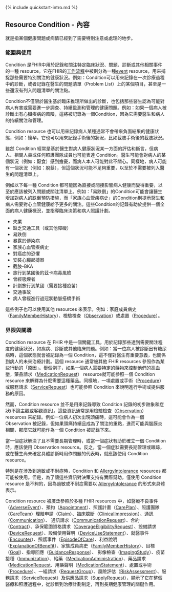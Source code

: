 {% include quickstart-intro.md %}

## Resource Condition - 內容

就是指某個健康問題或病情已經到了需要特別注意或處理的地步。

### 範圍與使用

Condition 是FHIR中用於記錄和關注特定臨床狀況、問題、診斷或其他相關事件的一種 resource。它在FHIR的[工作流程](http://hl7.org/fhir/R4/workflow.html)中被劃分為一種[event](http://hl7.org/fhir/R4/workflow.html#event) resource，用來捕捉那些需要特別關注的健康狀況。例如：Condition可以用來記錄在一次診療過程中的診斷，或者記錄在醫生的問題清單（Problem List）上的某個項目，甚至是一些還沒有列入問題清單的關注點。

Condition不僅限於醫生基於臨床推理所做出的診斷，也包括那些醫生認為可能對病人有害或需要進一步調查、持續監測和管理的健康問題。例如：如果一個病人被診斷出有心臟疾病的風險，這將被記錄為一個Condition，因為它需要醫生和病人的持續關注和管理。

Condition resource 也可以用來記錄病人某種通常不會帶來負面結果的健康狀態，例如：懷孕。它也可以用來記錄手術後的狀況，比如截肢手術後的截肢狀況。

雖然 Condition 經常是基於醫生對病人健康狀況某一方面的評估和斷言，但病人、相關人員或任何照護團隊成員也可能表達 Condition。醫生可能會對病人的某個狀況（例如：厭食）感到擔憂，而病人本人可能對此不關心。同樣地，病人可能有一個狀況（例如：脫髮），但這個狀況可能不足夠重要，以至於不需要被列入醫生的問題清單上。

例如以下每一種 Condition 都可能因為直接或間接影響病人健康而變得重要，以至於應該被列入問題或關注清單上。例如：「易跌倒」的Condition可能會讓醫生增加對病人的跌倒預防措施，而「家族心血管疾病史」的Condition則提示醫生和病人需要對心血管健康給予更多的關注。這些Condition的記錄有助於提供一個全面的病人健康概況，並指導臨床決策和病人照護計劃。

* 失業
* 缺乏交通工具（或其他障礙）
* 易跌倒
* 暴露於傳染病
* 家族心血管疾病史
* 對癌症的恐懼
* 安裝心臟起搏器
* 截肢-BKA
* 旅行到某國後的茲卡病毒風險
* 曾經吸煙者
* 計劃旅行到某國（需要接種疫苗）
* 交通事故
* 病人曾經進行過冠狀動脈搭橋手術

這些例子也可以使用其他 resources 來表示，例如：家庭成員病史（[FamilyMemberHistory](http://hl7.org/fhir/R4/familymemberhistory.html)）、檢驗檢查（[Observation](StructureDefinition-Observation-laboratoryResult-twcore.html)）或處置（[Procedure](StructureDefinition-Procedure-twcore.html)）。

### 界限與關聯

Condition resource 在 FHIR 中是一個關鍵工具，用於記錄那些達到需要關注程度的健康狀況，如疾病、診斷或其他臨床問題。例如：當一位病人被診斷出有糖尿病時，這個狀態就會被記錄為一個 Condition，這不僅對醫生有重要意義，也關係到病人的未來治療計劃。這個 resource 通常被其他 FHIR resources 參照作為某些行動的「原因」。舉個例子，如果一個病人需要特定的藥物來控制他們的高血壓，藥品請求（[MedicationRequest](StructureDefinition-MedicationRequest-twcore.html)） resource就可能參照一個 Condition resource 來解釋為什麼需要這種藥品。同樣地，一項處置或手術（[Procedure](StructureDefinition-Procedure-twcore.html)）或服務請求（[ServiceRequest](http://hl7.org/fhir/R4/servicerequest.html)）也可能參照 Condition 來說明進行手術或提供服務的原因。

然而，Condition resource 並不是用來記錄導致 Condition 記錄的初步跡象和症狀(不論主觀或客觀資訊)。這些資訊通常是用檢驗檢查（[Observation](StructureDefinition-Observation-laboratoryResult-twcore.html)）resources 來紀錄。例如一位病人初次出現頭痛時，這可能會作為一個 Observation 被記錄，但如果頭痛持續且成為了關注的重點，進而可能與腦膜炎相關，那麼它就可能作為一個 Condition 被記錄下來。

當一個症狀解決了且不需要長期管理時，或當一個症狀有助於確立一個 Condition 時，應該使用 Observation resource。反之，當一個症狀需要長期管理或跟踪，或在醫生尚未確定具體診斷時用作問題的代表時，就應該使用 Condition resource。

特別是在涉及到過敏或不耐症時，Condition 和 [AllergyIntolerance](StructureDefinition-AllergyIntolerance-twcore.html) resources 都可能被使用。但是，為了讓這些資訊對決策支持有實際幫助，僅使用 Condition resource 是不夠的，因為過敏或不耐症需要以 [AllergyIntolerance](StructureDefinition-AllergyIntolerance-twcore.html) 的形式來具體表示。

Condition resource 被廣泛參照於多種 FHIR resources 中，如醫療不良事件（[AdverseEvent](http://hl7.org/fhir/R4/adverseevent.html#AdverseEvent)）、預約（[Appointment](http://hl7.org/fhir/R4/appointment.html#Appointment)）、照護計畫（[CarePlan](http://hl7.org/fhir/R4/careplan.html#CarePlan)）、照護團隊（[CareTeam](http://hl7.org/fhir/R4/careteam.html#CareTeam)）理賠申請（[Claim](http://hl7.org/fhir/R4/claim.html#Claim)）、臨床臆斷（[ClinicalImpression](http://hl7.org/fhir/R4/clinicalimpression.html#ClinicalImpression)）、通訊（[Communication](http://hl7.org/fhir/R4/communication.html#Communication)）、 通訊請求（[CommunicationRequest](http://hl7.org/fhir/R4/communicationrequest.html#CommunicationRequest)）、合約（[Contract](http://hl7.org/fhir/R4/contract.html#Contract)）、承保範圍資格請求（[CoverageEligibilityRequest](http://hl7.org/fhir/R4/coverageeligibilityrequest.html#CoverageEligibilityRequest)）、設備請求（[DeviceRequest](http://hl7.org/fhir/R4/devicerequest.html#DeviceRequest)）、設備使用聲明（[DeviceUseStatement](http://hl7.org/fhir/R4/deviceusestatement.html#DeviceUseStatement)）、就醫事件（[Encounter](StructureDefinition-Encounter-twcore.html)）、照護事件（[EpisodeOfCare](http://hl7.org/fhir/R4/episodeofcare.html#EpisodeOfCare)）、利益說明（[ExplanationOfBenefit](http://hl7.org/fhir/R4/explanationofbenefit.html#ExplanationOfBenefit)）、家族成員病史（[FamilyMemberHistory](https://hl7.org/fhir/R4/familymemberhistory.html#FamilyMemberHistory)）、目標（[Goal](http://hl7.org/fhir/R4/goal.html#Goal)）、指導回應（[GuidanceResponse](http://hl7.org/fhir/R4/guidanceresponse.html#GuidanceResponse)）、 影像檢查（[ImagingStudy](StructureDefinition-ImagingStudy-twcore.html)）、疫苗接種（[Immunization](http://hl7.org/fhir/R4/immunization.html#Immunization)）、給藥（[MedicationAdministration](https://hl7.org/fhir/R4/medicationadministration.html#MedicationAdministration)）、藥品請求（[MedicationRequest](StructureDefinition-MedicationRequest-twcore.html)、用藥聲明（[MedicationStatement](StructureDefinition-MedicationStatement-twcore.html)）、處置或手術（[Procedure](StructureDefinition-Procedure-twcore.html)）、一組請求（[RequestGroup](http://hl7.org/fhir/R4/requestgroup.html#RequestGroup)）、風險評估（[RiskAssessment](http://hl7.org/fhir/R4/riskassessment.html#RiskAssessment)）、服務請求（[ServiceRequest](http://hl7.org/fhir/R4/servicerequest.html#ServiceRequest)）及供應品請求（[SupplyRequest](http://hl7.org/fhir/R4/supplyrequest.html#SupplyRequest)），顯示了它在整個醫療和照護過程中，從診斷到治療計劃制定，再到長期健康管理的關鍵作用。